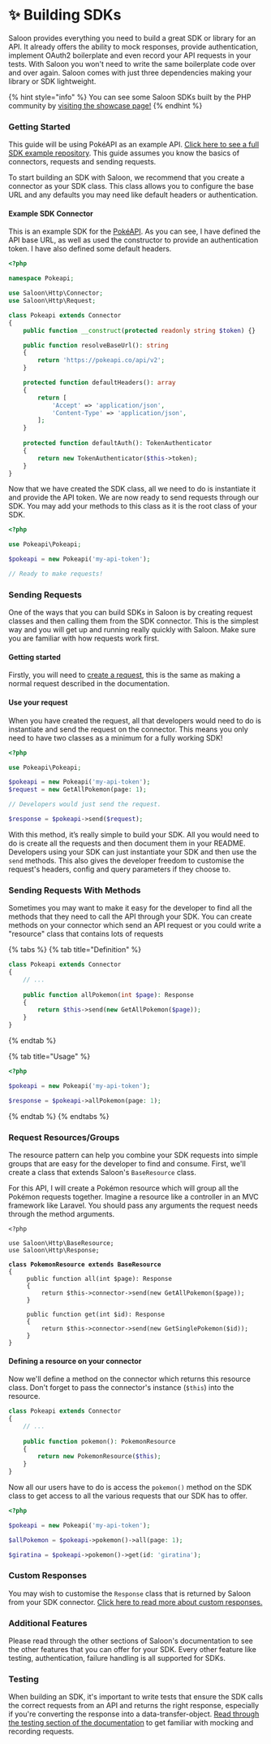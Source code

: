 # ✨ Building SDKs

Saloon provides everything you need to build a great SDK or library for an API. It already offers the ability to mock responses, provide authentication, implement OAuth2 boilerplate and even record your API requests in your tests. With Saloon you won't need to write the same boilerplate code over and over again. Saloon comes with just three dependencies making your library or SDK lightweight.

{% hint style="info" %}
You can see some Saloon SDKs built by the PHP community by [visiting the showcase page!](../conclusion/showcase.md)
{% endhint %}

### Getting Started

This guide will be using PokéAPI as an example API. [Click here to see a full SDK example repository](https://github.com/Sammyjo20/pokeapi-sdk/tree/v3). This guide assumes you know the basics of connectors, requests and sending requests.

To start building an SDK with Saloon, we recommend that you create a connector as your SDK class. This class allows you to configure the base URL and any defaults you may need like default headers or authentication.

#### Example SDK Connector

This is an example SDK for the [PokéAPI](https://pokeapi.co/). As you can see, I have defined the API base URL, as well as used the constructor to provide an authentication token. I have also defined some default headers.

```php
<?php

namespace Pokeapi;

use Saloon\Http\Connector;
use Saloon\Http\Request;

class Pokeapi extends Connector
{
    public function __construct(protected readonly string $token) {}

    public function resolveBaseUrl(): string
    {
        return 'https://pokeapi.co/api/v2';
    }

    protected function defaultHeaders(): array
    {
        return [
            'Accept' => 'application/json',
            'Content-Type' => 'application/json',
        ];
    }
    
    protected function defaultAuth(): TokenAuthenticator
    {
        return new TokenAuthenticator($this->token);
    }
}
```

Now that we have created the SDK class, all we need to do is instantiate it and provide the API token. We are now ready to send requests through our SDK. You may add your methods to this class as it is the root class of your SDK.

```php
<?php

use Pokeapi\Pokeapi;

$pokeapi = new Pokeapi('my-api-token');

// Ready to make requests!
```

### Sending Requests

One of the ways that you can build SDKs in Saloon is by creating request classes and then calling them from the SDK connector. This is the simplest way and you will get up and running really quickly with Saloon. Make sure you are familiar with how requests work first.

#### Getting started

Firstly, you will need to [create a request](requests.md), this is the same as making a normal request described in the documentation.

#### Use your request

When you have created the request, all that developers would need to do is instantiate and send the request on the connector. This means you only need to have two classes as a minimum for a fully working SDK!

```php
<?php

use Pokeapi\Pokeapi;

$pokeapi = new Pokeapi('my-api-token');
$request = new GetAllPokemon(page: 1);

// Developers would just send the request.

$response = $pokeapi->send($request);
```

With this method, it’s really simple to build your SDK. All you would need to do is create all the requests and then document them in your README. Developers using your SDK can just instantiate your SDK and then use the `send` methods. This also gives the developer freedom to customise the request's headers, config and query parameters if they choose to.

### Sending Requests With Methods

Sometimes you may want to make it easy for the developer to find all the methods that they need to call the API through your SDK. You can create methods on your connector which send an API request or you could write a "resource" class that contains lots of requests

{% tabs %}
{% tab title="Definition" %}
```php
class Pokeapi extends Connector
{
    // ...
    
    public function allPokemon(int $page): Response
    {
        return $this->send(new GetAllPokemon($page));
    }
}
```
{% endtab %}

{% tab title="Usage" %}
```php
<?php

$pokeapi = new Pokeapi('my-api-token');

$response = $pokeapi->allPokemon(page: 1);
```
{% endtab %}
{% endtabs %}

### Request Resources/Groups

The resource pattern can help you combine your SDK requests into simple groups that are easy for the developer to find and consume. First, we'll create a class that extends Saloon's `BaseResource` class.

For this API, I will create a Pokémon resource which will group all the Pokémon requests together. Imagine a resource like a controller in an MVC framework like Laravel. You should pass any arguments the request needs through the method arguments.

<pre class="language-php"><code class="lang-php">&#x3C;?php

use Saloon\Http\BaseResource;
use Saloon\Http\Response;

<strong>class PokemonResource extends BaseResource
</strong>{
     public function all(int $page): Response
     {
         return $this->connector->send(new GetAllPokemon($page));
     }
     
     public function get(int $id): Response
     {
         return $this->connector->send(new GetSinglePokemon($id));
     }
}
</code></pre>

#### Defining a resource on your connector

Now we'll define a method on the connector which returns this resource class. Don't forget to pass the connector's instance (`$this`) into the resource.

```php
class Pokeapi extends Connector
{
    // ...
    
    public function pokemon(): PokemonResource
    {
        return new PokemonResource($this);
    }
}
```

Now all our users have to do is access the `pokemon()` method on the SDK class to get access to all the various requests that our SDK has to offer.

```php
<?php

$pokeapi = new Pokeapi('my-api-token');

$allPokemon = $pokeapi->pokemon()->all(page: 1);

$giratina = $pokeapi->pokemon()->get(id: 'giratina');
```

### Custom Responses

You may wish to customise the `Response` class that is returned by Saloon from your SDK connector. [Click here to read more about custom responses.](responses.md#custom-responses)

### Additional Features

Please read through the other sections of Saloon's documentation to see the other features that you can offer for your SDK. Every other feature like testing, authentication, failure handling is all supported for SDKs.

### Testing

When building an SDK, it's important to write tests that ensure the SDK calls the correct requests from an API and returns the right response, especially if you're converting the response into a data-transfer-object. [Read through the testing section of the documentation](building-sdks.md#testing) to get familiar with mocking and recording requests.
